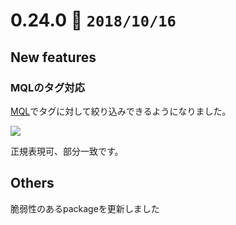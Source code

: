 0.24.0   :calendar: `2018/10/16` 
===============================

## New features

### MQLのタグ対応

[MQL]でタグに対して絞り込みできるようになりました。

![](https://dl.dropboxusercontent.com/s/7tc7mj4x7nhrcr4/0.24.0-1.gif)

正規表現可、部分一致です。

[MQL]: /mql


## Others

脆弱性のあるpackageを更新しました
